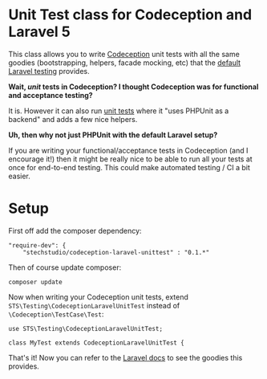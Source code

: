 Unit Test class for Codeception and Laravel 5
====================

This class allows you to write [Codeception](http://codeception.com/) unit tests with all the same goodies (bootstrapping, helpers, facade mocking, etc) that the [default Laravel testing](http://laravel.com/docs/4.2/testing) provides.

**Wait, _unit_ tests in Codeception? I thought Codeception was for functional and acceptance testing?**

It is. However it can also run [unit tests](http://codeception.com/docs/06-UnitTests) where it "uses PHPUnit as a backend" and adds a few nice helpers.

**Uh, then why not just PHPUnit with the default Laravel setup?**

If you are writing your functional/acceptance tests in Codeception (and I encourage it!) then it might be really nice to be able to run all your tests at once for end-to-end testing. This could make automated testing / CI a bit easier.

Setup
====================

First off add the composer dependency:

    "require-dev": {
        "stechstudio/codeception-laravel-unittest" : "0.1.*"

Then of course update composer:

    composer update

Now when writing your Codeception unit tests, extend `STS\Testing\CodeceptionLaravelUnitTest` instead of `\Codeception\TestCase\Test`:

    use STS\Testing\CodeceptionLaravelUnitTest;

    class MyTest extends CodeceptionLaravelUnitTest {

That's it! Now you can refer to the [Laravel docs](http://laravel.com/docs/4.2/testing) to see the goodies this provides.
